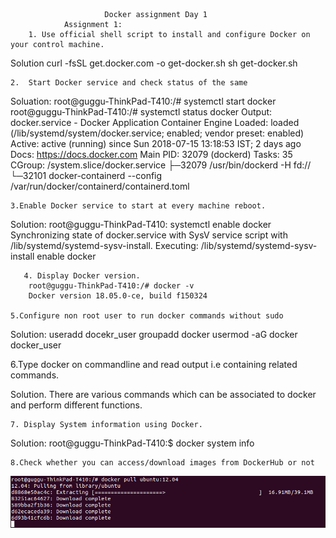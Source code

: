           				 Docker assignment Day 1
       			Assignment 1:
    	1. Use official shell script to install and configure Docker on your control machine.
Solution
	 curl -fsSL get.docker.com -o get-docker.sh
	  sh get-docker.sh
	
	2.	Start Docker service and check status of the same
	
Soluation:
	root@guggu-ThinkPad-T410:/# systemctl start docker
	root@guggu-ThinkPad-T410:/# systemctl status docker
		Output:
			docker.service - Docker Application Container Engine
   			Loaded: loaded (/lib/systemd/system/docker.service; enabled; vendor 	preset: enabled)
   			Active: active (running) since Sun 2018-07-15 13:18:53 IST; 2 days ago
     			Docs: https://docs.docker.com
 			Main PID: 32079 (dockerd)
    			Tasks: 35
   			CGroup: /system.slice/docker.service
           		├─32079 /usr/bin/dockerd -H fd://
           		└─32101 docker-containerd --config /var/run/docker/containerd/containerd.toml

	3.Enable Docker service to start at every machine reboot.

Solution:
root@guggu-ThinkPad-T410: systemctl enable docker
Synchronizing state of docker.service with SysV service script with /lib/systemd/systemd-sysv-install.
Executing: /lib/systemd/systemd-sysv-install enable docker

       4. Display Docker version.
		root@guggu-ThinkPad-T410:/# docker -v
		Docker version 18.05.0-ce, build f150324
   
	5.Configure non root user to run docker commands without sudo
	
Solution:
			useradd docekr_user
			groupadd docker
			usermod -aG docker docker_user
	
6.Type docker on commandline and read output i.e containing related commands.

Solution. There are various commands which can be associated to docker and perform different functions.
	
	7. Display System information using Docker.

Solution:
		root@guggu-ThinkPad-T410:$ docker system info

	
	8.Check whether you can access/download images from DockerHub or not
	
  ![](https://github.com/navdeepmanchanda/Assignments/blob/master/docker_day1/media/docker_assign_1.png)
